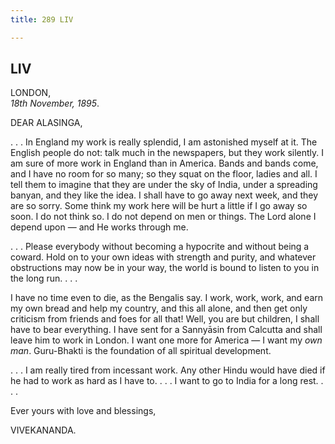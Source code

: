 ```yaml
---
title: 289 LIV

---
```

  

  


## LIV

LONDON,  
*18th November, 1895*.

DEAR ALASINGA,

. . . In England my work is really splendid, I am astonished myself at
it. The English people do not: talk much in the newspapers, but they
work silently. I am sure of more work in England than in America. Bands
and bands come, and I have no room for so many; so they squat on the
floor, ladies and all. I tell them to imagine that they are under the
sky of India, under a spreading banyan, and they like the idea. I shall
have to go away next week, and they are so sorry. Some think my work
here will be hurt a little if I go away so soon. I do not think so. I do
not depend on men or things. The Lord alone I depend upon — and He works
through me.

. . . Please everybody without becoming a hypocrite and without being a
coward. Hold on to your own ideas with strength and purity, and whatever
obstructions may now be in your way, the world is bound to listen to you
in the long run. . . .

I have no time even to die, as the Bengalis say. I work, work, work, and
earn my own bread and help my country, and this all alone, and then get
only criticism from friends and foes for all that! Well, you are but
children, I shall have to bear everything. I have sent for a Sannyāsin
from Calcutta and shall leave him to work in London. I want one more for
America — I want my *own man*. Guru-Bhakti is the foundation of all
spiritual development.

. . . I am really tired from incessant work. Any other Hindu would have
died if he had to work as hard as I have to. . . . I want to go to India
for a long rest. . . .

Ever yours with love and blessings,

VIVEKANANDA.